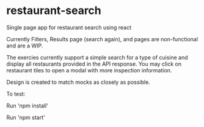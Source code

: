 # restaurant-search
Single page app for restaurant search using react

Currently Filters, Results page (search again), and pages are non-functional and are a WIP.

The exercies currently support a simple search for a type of cuisine and display all restaurants provided in the API response. You may click on restaurant tiles to open a modal with more inspection information.

Design is created to match mocks as closely as possible.

To test:

Run 'npm install'

Run 'npm start'
